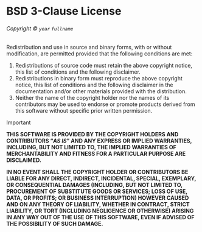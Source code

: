 <!-- SPDX-License-Identifier: BSD-3-Clause -->

# BSD 3-Clause License

###### Copyright © `year` `fullname`

Redistribution and use in source and binary forms, with or without modification, are permitted provided that the following conditions are met:

<ol>
  <li>Redistributions of source code must retain the above copyright notice, this list of conditions and the following disclaimer.</li>
  <li>Redistributions in binary form must reproduce the above copyright notice, this list of conditions and the following disclaimer in the documentation and/or other materials provided with the distribution.</li>
  <li>Neither the name of the copyright holder nor the names of its contributors may be used to endorse or promote products derived from this software without specific prior written permission.</li>
</ol>

> [!IMPORTANT]
> __THIS SOFTWARE IS PROVIDED BY THE COPYRIGHT HOLDERS AND CONTRIBUTORS “_AS IS_” AND ANY EXPRESS OR IMPLIED WARRANTIES, INCLUDING, BUT NOT LIMITED TO, THE IMPLIED WARRANTIES OF MERCHANTABILITY AND FITNESS FOR A PARTICULAR PURPOSE ARE DISCLAIMED.__
> 
> __IN NO EVENT SHALL THE COPYRIGHT HOLDER OR CONTRIBUTORS BE LIABLE FOR ANY DIRECT, INDIRECT, INCIDENTAL, SPECIAL, EXEMPLARY, OR CONSEQUENTIAL DAMAGES (INCLUDING, BUT NOT LIMITED TO, PROCUREMENT OF SUBSTITUTE GOODS OR SERVICES; LOSS OF USE, DATA, OR PROFITS; OR BUSINESS INTERRUPTION) HOWEVER CAUSED AND ON ANY THEORY OF LIABILITY, WHETHER IN CONTRACT, STRICT LIABILITY, OR TORT (INCLUDING NEGLIGENCE OR OTHERWISE) ARISING IN ANY WAY OUT OF THE USE OF THIS SOFTWARE, EVEN IF ADVISED OF THE POSSIBILITY OF SUCH DAMAGE.__
